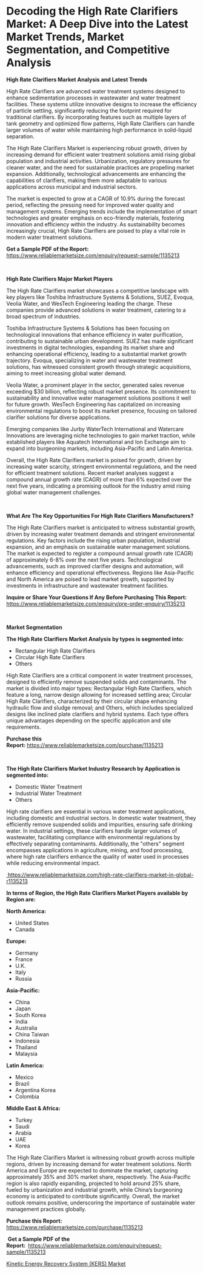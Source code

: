 <p><h1>Decoding the High Rate Clarifiers Market: A Deep Dive into the Latest Market Trends, Market Segmentation, and Competitive Analysis</h1></p><p><strong>High Rate Clarifiers Market Analysis and Latest Trends</strong></p>
<p><p>High Rate Clarifiers are advanced water treatment systems designed to enhance sedimentation processes in wastewater and water treatment facilities. These systems utilize innovative designs to increase the efficiency of particle settling, significantly reducing the footprint required for traditional clarifiers. By incorporating features such as multiple layers of tank geometry and optimized flow patterns, High Rate Clarifiers can handle larger volumes of water while maintaining high performance in solid-liquid separation.</p><p>The High Rate Clarifiers Market is experiencing robust growth, driven by increasing demand for efficient water treatment solutions amid rising global population and industrial activities. Urbanization, regulatory pressures for cleaner water, and the need for sustainable practices are propelling market expansion. Additionally, technological advancements are enhancing the capabilities of clarifiers, making them more adaptable to various applications across municipal and industrial sectors.</p><p>The market is expected to grow at a CAGR of 10.9% during the forecast period, reflecting the pressing need for improved water quality and management systems. Emerging trends include the implementation of smart technologies and greater emphasis on eco-friendly materials, fostering innovation and efficiency within the industry. As sustainability becomes increasingly crucial, High Rate Clarifiers are poised to play a vital role in modern water treatment solutions.</p></p>
<p><strong>Get a Sample PDF of the Report:&nbsp;</strong> <a href="https://www.reliablemarketsize.com/enquiry/request-sample/1135213?utm_campaign=2749&utm_medium=2&utm_source=Github&utm_content=ia&utm_term=25032025&utm_id=high-rate-clarifiers">https://www.reliablemarketsize.com/enquiry/request-sample/1135213</a></p>
<p>&nbsp;</p>
<p><strong>High Rate Clarifiers Major Market Players</strong></p>
<p><p>The High Rate Clarifiers market showcases a competitive landscape with key players like Toshiba Infrastructure Systems & Solutions, SUEZ, Evoqua, Veolia Water, and WesTech Engineering leading the charge. These companies provide advanced solutions in water treatment, catering to a broad spectrum of industries.</p><p>Toshiba Infrastructure Systems & Solutions has been focusing on technological innovations that enhance efficiency in water purification, contributing to sustainable urban development. SUEZ has made significant investments in digital technologies, expanding its market share and enhancing operational efficiency, leading to a substantial market growth trajectory. Evoqua, specializing in water and wastewater treatment solutions, has witnessed consistent growth through strategic acquisitions, aiming to meet increasing global water demand.</p><p>Veolia Water, a prominent player in the sector, generated sales revenue exceeding $30 billion, reflecting robust market presence. Its commitment to sustainability and innovative water management solutions positions it well for future growth. WesTech Engineering has capitalized on increasing environmental regulations to boost its market presence, focusing on tailored clarifier solutions for diverse applications.</p><p>Emerging companies like Jurby WaterTech International and Watercare Innovations are leveraging niche technologies to gain market traction, while established players like Aquatech International and Ion Exchange aim to expand into burgeoning markets, including Asia-Pacific and Latin America.</p><p>Overall, the High Rate Clarifiers market is poised for growth, driven by increasing water scarcity, stringent environmental regulations, and the need for efficient treatment solutions. Recent market analyses suggest a compound annual growth rate (CAGR) of more than 6% expected over the next five years, indicating a promising outlook for the industry amid rising global water management challenges.</p></p>
<p>&nbsp;</p>
<p><strong>What Are The Key Opportunities For High Rate Clarifiers Manufacturers?</strong></p>
<p><p>The High Rate Clarifiers market is anticipated to witness substantial growth, driven by increasing water treatment demands and stringent environmental regulations. Key factors include the rising urban population, industrial expansion, and an emphasis on sustainable water management solutions. The market is expected to register a compound annual growth rate (CAGR) of approximately 6-8% over the next five years. Technological advancements, such as improved clarifier designs and automation, will enhance efficiency and operational effectiveness. Regions like Asia-Pacific and North America are poised to lead market growth, supported by investments in infrastructure and wastewater treatment facilities.</p></p>
<p><strong>Inquire or Share Your Questions If Any Before Purchasing This Report:</strong> <a href="https://www.reliablemarketsize.com/enquiry/pre-order-enquiry/1135213?utm_campaign=2749&utm_medium=2&utm_source=Github&utm_content=ia&utm_term=25032025&utm_id=high-rate-clarifiers">https://www.reliablemarketsize.com/enquiry/pre-order-enquiry/1135213</a></p>
<p>&nbsp;</p>
<p><strong>Market Segmentation</strong></p>
<p><strong>The High Rate Clarifiers Market Analysis by types is segmented into:</strong></p>
<p><ul><li>Rectangular High Rate Clarifiers</li><li>Circular High Rate Clarifiers</li><li>Others</li></ul></p>
<p><p>High Rate Clarifiers are a critical component in water treatment processes, designed to efficiently remove suspended solids and contaminants. The market is divided into major types: Rectangular High Rate Clarifiers, which feature a long, narrow design allowing for increased settling area; Circular High Rate Clarifiers, characterized by their circular shape enhancing hydraulic flow and sludge removal; and Others, which includes specialized designs like inclined plate clarifiers and hybrid systems. Each type offers unique advantages depending on the specific application and site requirements.</p></p>
<p><strong>Purchase this Report:&nbsp;</strong><a href="https://www.reliablemarketsize.com/purchase/1135213?utm_campaign=2749&utm_medium=2&utm_source=Github&utm_content=ia&utm_term=25032025&utm_id=high-rate-clarifiers">https://www.reliablemarketsize.com/purchase/1135213</a></p>
<p>&nbsp;</p>
<p><strong>The High Rate Clarifiers Market Industry Research by Application is segmented into:</strong></p>
<p><ul><li>Domestic Water Treatment</li><li>Industrial Water Treatment</li><li>Others</li></ul></p>
<p><p>High rate clarifiers are essential in various water treatment applications, including domestic and industrial sectors. In domestic water treatment, they efficiently remove suspended solids and impurities, ensuring safe drinking water. In industrial settings, these clarifiers handle larger volumes of wastewater, facilitating compliance with environmental regulations by effectively separating contaminants. Additionally, the "others" segment encompasses applications in agriculture, mining, and food processing, where high rate clarifiers enhance the quality of water used in processes while reducing environmental impact.</p></p>
<p><a href="https://www.reliablemarketsize.com/high-rate-clarifiers-market-in-global-r1135213?utm_campaign=2749&utm_medium=2&utm_source=Github&utm_content=ia&utm_term=25032025&utm_id=high-rate-clarifiers">&nbsp;https://www.reliablemarketsize.com/high-rate-clarifiers-market-in-global-r1135213</a></p>
<p><strong>In terms of Region, the High Rate Clarifiers Market Players available by Region are:</strong></p>
<p>
    <p> <strong> North America: </strong>
        <ul>
            <li>United States</li>
            <li>Canada</li>
        </ul>
        </p> 
    <p> <strong> Europe: </strong>
        <ul>
            <li>Germany</li>
            <li>France</li>
            <li>U.K.</li>
            <li>Italy</li>
            <li>Russia</li>
        </ul>
        </p> 
    <p> <strong> Asia-Pacific: </strong>
        <ul>
            <li>China</li>
            <li>Japan</li>
            <li>South Korea</li>
            <li>India</li>
            <li>Australia</li>
            <li>China Taiwan</li>
            <li>Indonesia</li>
            <li>Thailand</li>
            <li>Malaysia</li>
        </ul>
        </p> 
    <p> <strong> Latin America: </strong>
        <ul>
            <li>Mexico</li>
            <li>Brazil</li>
            <li>Argentina Korea</li>
            <li>Colombia</li>
        </ul>
        </p> 
    <p> <strong> Middle East & Africa: </strong>
        <ul>
            <li>Turkey</li>
            <li>Saudi</li>
            <li>Arabia</li>
            <li>UAE</li>
            <li>Korea</li>
        </ul>
    </p>
    </p>
<p><p>The High Rate Clarifiers Market is witnessing robust growth across multiple regions, driven by increasing demand for water treatment solutions. North America and Europe are expected to dominate the market, capturing approximately 35% and 30% market share, respectively. The Asia-Pacific region is also rapidly expanding, projected to hold around 25% share, fueled by urbanization and industrial growth, while China’s burgeoning economy is anticipated to contribute significantly. Overall, the market outlook remains positive, underscoring the importance of sustainable water management practices globally.</p></p>
<p><strong>Purchase this Report: </strong><a href="https://www.reliablemarketsize.com/purchase/1135213?utm_campaign=2749&utm_medium=2&utm_source=Github&utm_content=ia&utm_term=25032025&utm_id=high-rate-clarifiers">https://www.reliablemarketsize.com/purchase/1135213</a></p>
<p>&nbsp;<strong>Get a Sample PDF of the Report:&nbsp;&nbsp;</strong><a href="https://www.reliablemarketsize.com/enquiry/request-sample/1135213?utm_campaign=2749&utm_medium=2&utm_source=Github&utm_content=ia&utm_term=25032025&utm_id=high-rate-clarifiers">https://www.reliablemarketsize.com/enquiry/request-sample/1135213</a></p>
<p><strong></strong></p>
<p><p><a href="https://github.com/ChiragRP21/Market-Research-Report-List-7/blob/main/kinetic-energy-recovery-system-kers-market.md?utm_campaign=2749&utm_medium=2&utm_source=Github&utm_content=ia&utm_term=25032025&utm_id=high-rate-clarifiers">Kinetic Energy Recovery System (KERS) Market</a></p></p>